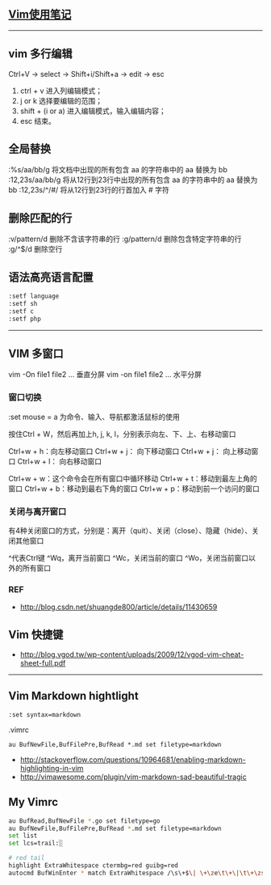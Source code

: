 ## [Vim使用笔记](http://www.cnblogs.com/jiqingwu/archive/2012/06/14/vim_notes.html)

---

## vim 多行编辑

Ctrl+V -> select -> Shift+i/Shift+a -> edit -> esc

1. ctrl + v 进入列编辑模式；
2. j or k 选择要编辑的范围；
3. shift + (i or a) 进入编辑模式，输入编辑内容；
4. esc 结束。

## 全局替换

:%s/aa/bb/g      将文档中出现的所有包含 aa 的字符串中的 aa 替换为 bb
:12,23s/aa/bb/g  将从12行到23行中出现的所有包含 aa 的字符串中的 aa 替换为 bb
:12,23s/^/#/     将从12行到23行的行首加入 # 字符

## 删除匹配的行

:v/pattern/d      删除不含该字符串的行
:g/pattern/d      删除包含特定字符串的行
:g/^$/d           删除空行

## 语法高亮语言配置

```bash
:setf language
:setf sh
:setf c
:setf php
```

---

## VIM 多窗口

vim -On file1 file2 ... 垂直分屏
vim -on file1 file2 ... 水平分屏

### 窗口切换

:set mouse = a   为命令、输入、导航都激活鼠标的使用

按住Ctrl + W，然后再加上h, j, k, l，分别表示向左、下、上、右移动窗口

Ctrl+w + h：向左移动窗口
Ctrl+w + j： 向下移动窗口
Ctrl+w + j： 向上移动窗口
Ctrl+w + l： 向右移动窗口

Ctrl+w + w：这个命令会在所有窗口中循环移动
Ctrl+w + t：移动到最左上角的窗口
Ctrl+w + b：移动到最右下角的窗口
Ctrl+w + p：移动到前一个访问的窗口

### 关闭与离开窗口

有4种关闭窗口的方式，分别是：离开（quit）、关闭（close）、隐藏（hide）、关闭其他窗口

^代表Ctrl键
^Wq，离开当前窗口
^Wc，关闭当前的窗口
^Wo，关闭当前窗口以外的所有窗口

### REF

* http://blog.csdn.net/shuangde800/article/details/11430659


## Vim 快捷键

* http://blog.vgod.tw/wp-content/uploads/2009/12/vgod-vim-cheat-sheet-full.pdf

---
## Vim Markdown hightlight

`:set syntax=markdown`

.vimrc

`au BufNewFile,BufFilePre,BufRead *.md set filetype=markdown`

* http://stackoverflow.com/questions/10964681/enabling-markdown-highlighting-in-vim
* http://vimawesome.com/plugin/vim-markdown-sad-beautiful-tragic

## My Vimrc

```bash
au BufRead,BufNewFile *.go set filetype=go
au BufNewFile,BufFilePre,BufRead *.md set filetype=markdown
set list
set lcs=trail:░

# red tail
highlight ExtraWhitespace ctermbg=red guibg=red
autocmd BufWinEnter * match ExtraWhitespace /\s\+$\| \+\ze\t\+\|\t\+\zs \+/
```
